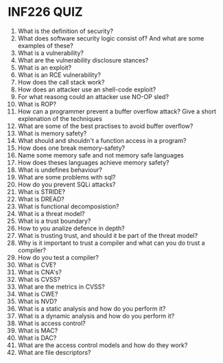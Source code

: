 # INF226 QUIZ

1. What is the definition of security?
2. What does software security logic consist of? And what are some examples of these?
3. What is a vulnerability?
4. What are the vulnerability disclosure stances?
5. What is an exploit?
6. What is an RCE vulnerability?
7. How does the call stack work?
8. How does an attacker use an shell-code exploit?
9. For what reasong could an attacker use NO-OP sled?
10. What is ROP?
11. How can a programmer prevent a buffer overflow attack? Give a short explenation of the techniques
12. What are some of the best practises to avoid buffer overflow?
13. What is memory safety?
14. What should and shouldn't a function access in a program?
15. How does one break memory-safety?
16. Name some memory safe and not memory safe languages
17. How does theses languages achieve memory safety?
18. What is undefines behaviour?
19. What are some problems with sql?
20. How do you prevent SQLi attacks?
21. What is STRIDE?
22. What is DREAD?
23. What is functional decomposistion?
24. What is a threat model?
25. What is a trust boundary?
26. How to you analize defence in depth?
27. What is trusting trust, and should it be part of the threat model?
28. Why is it important to trust a compiler and what can you do trust a compiler?
29. How do you test a compiler?
30. What is CVE?
31. What is CNA's?
32. What is CVSS?
33. What are the metrics in CVSS?
34. What is CWE? 
35. What is NVD?
36. What is a static analysis and how do you perform it?
37. What is a dynamic analysis and how do you perform it?
38. What is access control?
39. What is MAC?
40. What is DAC?
41. What are the access control models and how do they work?
42. What are file descriptors?